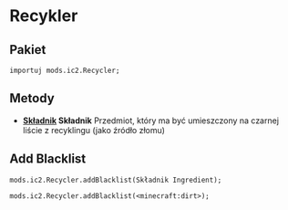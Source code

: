 # Recykler

## Pakiet

`importuj mods.ic2.Recycler;`

## Metody

- **[Składnik](/Vanilla/Variable_Types/IIngredient/) Składnik** Przedmiot, który ma być umieszczony na czarnej liście z recyklingu (jako źródło złomu)

## Add Blacklist

```zenscript
mods.ic2.Recycler.addBlacklist(Składnik Ingredient);

mods.ic2.Recycler.addBlacklist(<minecraft:dirt>);
```